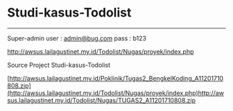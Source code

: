 # Studi-kasus-Todolist #
---------------------------

Super-admin
user : admin@bug.com
pass : b123

http://awsus.lailagustinet.my.id/Todolist/Nugas/proyek/index.php

Source Project Studi-kasus-Todolist

[http://awsus.lailagustinet.my.id/Poklinik/Tugas2_BengkelKoding_A11201710808.zip](http://awsus.lailagustinet.my.id/Todolist/Nugas/proyek/index.php)http://awsus.lailagustinet.my.id/Todolist/Nugas/TUGAS2_A11201710808.zip
